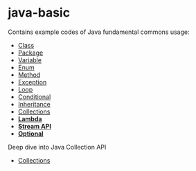 # java-basic

Contains example codes of Java fundamental commons usage:
- [Class](https://github.com/hiwijaya/java-basic/blob/master/src/main/java/com/hiwijaya/javabasic/Classes.java)
- [Package](https://github.com/hiwijaya/java-basic/blob/master/src/main/java/com/hiwijaya/javabasic/Packages.java)
- [Variable](https://github.com/hiwijaya/java-basic/blob/master/src/main/java/com/hiwijaya/javabasic/Variables.java)
- [Enum](https://github.com/hiwijaya/java-basic/blob/master/src/main/java/com/hiwijaya/javabasic/Enums.java)
- [Method](https://github.com/hiwijaya/java-basic/blob/master/src/main/java/com/hiwijaya/javabasic/Methods.java)
- [Exception](https://github.com/hiwijaya/java-basic/blob/master/src/main/java/com/hiwijaya/javabasic/Exceptions.java)
- [Loop](https://github.com/hiwijaya/java-basic/blob/master/src/main/java/com/hiwijaya/javabasic/Loops.java)
- [Conditional](https://github.com/hiwijaya/java-basic/blob/master/src/main/java/com/hiwijaya/javabasic/Conditional.java)
- [Inheritance](https://github.com/hiwijaya/java-basic/blob/master/src/main/java/com/hiwijaya/javabasic/Inheritance.java)
- [Collections](https://github.com/hiwijaya/java-basic/blob/master/src/main/java/com/hiwijaya/javabasic/Collection.java)
- [**Lambda**](https://github.com/hiwijaya/java-basic/blob/master/src/main/java/com/hiwijaya/javabasic/Lambda.java)
- [**Stream API**](https://github.com/hiwijaya/java-basic/blob/master/src/main/java/com/hiwijaya/javabasic/Streams.java)
- [**Optional**](https://github.com/hiwijaya/java-basic/blob/master/src/main/java/com/hiwijaya/javabasic/Optionals.java)

Deep dive into Java Collection API
- [Collections](https://github.com/hiwijaya/java-collection)
